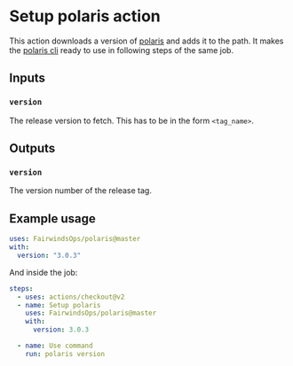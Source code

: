 # Setup polaris action

This action downloads a version of [polaris](https://github.com/FairwindsOps/polaris) and adds it to the path. It makes the [polaris cli](https://polaris.docs.fairwinds.com/infrastructure-as-code) ready to use in following steps of the same job.

## Inputs

### `version`

The release version to fetch. This has to be in the form `<tag_name>`.

## Outputs

### `version`

The version number of the release tag.

## Example usage

```yaml
uses: FairwindsOps/polaris@master
with:
  version: "3.0.3"
```

And inside the job:

```yaml
steps:
  - uses: actions/checkout@v2
  - name: Setup polaris
    uses: FairwindsOps/polaris@master
    with:
      version: 3.0.3

  - name: Use command
    run: polaris version
```